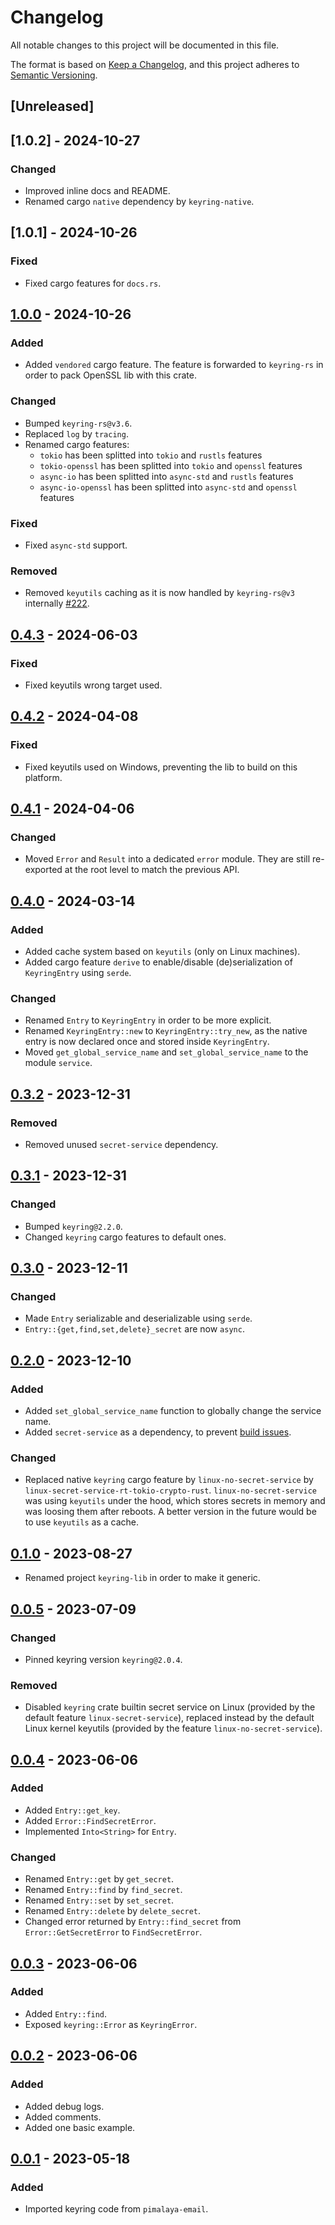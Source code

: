 # Changelog

All notable changes to this project will be documented in this file.

The format is based on [Keep a Changelog](https://keepachangelog.com/en/1.0.0/),
and this project adheres to [Semantic Versioning](https://semver.org/spec/v2.0.0.html).

## [Unreleased]

## [1.0.2] - 2024-10-27

### Changed

- Improved inline docs and README.
- Renamed cargo `native` dependency by `keyring-native`.

## [1.0.1] - 2024-10-26

### Fixed

- Fixed cargo features for `docs.rs`.

## [1.0.0] - 2024-10-26

### Added

- Added `vendored` cargo feature. The feature is forwarded to `keyring-rs` in order to pack OpenSSL lib with this crate.

### Changed

- Bumped `keyring-rs@v3.6`.
- Replaced `log` by `tracing`.
- Renamed cargo features:
  - `tokio` has been splitted into `tokio` and `rustls` features
  - `tokio-openssl` has been splitted into `tokio` and `openssl` features
  - `async-io` has been splitted into `async-std` and `rustls` features
  - `async-io-openssl` has been splitted into `async-std` and `openssl` features

### Fixed

- Fixed `async-std` support.

### Removed

- Removed `keyutils` caching as it is now handled by `keyring-rs@v3` internally [#222].

## [0.4.3] - 2024-06-03

### Fixed

- Fixed keyutils wrong target used.

## [0.4.2] - 2024-04-08

### Fixed

- Fixed keyutils used on Windows, preventing the lib to build on this platform.

## [0.4.1] - 2024-04-06

### Changed

- Moved `Error` and `Result` into a dedicated `error` module. They are still re-exported at the root level to match the previous API.

## [0.4.0] - 2024-03-14

### Added

- Added cache system based on `keyutils` (only on Linux machines).
- Added cargo feature `derive` to enable/disable (de)serialization of `KeyringEntry` using `serde`.

### Changed

- Renamed `Entry` to `KeyringEntry` in order to be more explicit.
- Renamed `KeyringEntry::new` to `KeyringEntry::try_new`, as the native entry is now declared once and stored inside `KeyringEntry`.
- Moved `get_global_service_name` and `set_global_service_name` to the module `service`.

## [0.3.2] - 2023-12-31

### Removed

- Removed unused `secret-service` dependency.

## [0.3.1] - 2023-12-31

### Changed

- Bumped `keyring@2.2.0`.
- Changed `keyring` cargo features to default ones.

## [0.3.0] - 2023-12-11

### Changed

- Made `Entry` serializable and deserializable using `serde`.
- `Entry::{get,find,set,delete}_secret` are now `async`.

## [0.2.0] - 2023-12-10

### Added

- Added `set_global_service_name` function to globally change the service name.
- Added `secret-service` as a dependency, to prevent [build issues](https://github.com/hwchen/keyring-rs/issues/148).

### Changed

- Replaced native `keyring` cargo feature by `linux-no-secret-service` by `linux-secret-service-rt-tokio-crypto-rust`. `linux-no-secret-service` was using `keyutils` under the hood, which stores secrets in memory and was loosing them after reboots. A better version in the future would be to use `keyutils` as a cache.

## [0.1.0] - 2023-08-27

- Renamed project `keyring-lib` in order to make it generic.

## [0.0.5] - 2023-07-09

### Changed

- Pinned keyring version `keyring@2.0.4`.

### Removed

- Disabled `keyring` crate builtin secret service on Linux (provided by the default feature `linux-secret-service`), replaced instead by the default Linux kernel keyutils (provided by the feature `linux-no-secret-service`).

## [0.0.4] - 2023-06-06

### Added

- Added `Entry::get_key`.
- Added `Error::FindSecretError`.
- Implemented `Into<String>` for `Entry`.

### Changed

- Renamed `Entry::get` by `get_secret`.
- Renamed `Entry::find` by `find_secret`.
- Renamed `Entry::set` by `set_secret`.
- Renamed `Entry::delete` by `delete_secret`.
- Changed error returned by `Entry::find_secret` from `Error::GetSecretError` to `FindSecretError`.

## [0.0.3] - 2023-06-06

### Added

- Added `Entry::find`.
- Exposed `keyring::Error` as `KeyringError`.

## [0.0.2] - 2023-06-06

### Added

- Added debug logs.
- Added comments.
- Added one basic example.

## [0.0.1] - 2023-05-18

### Added

- Imported keyring code from `pimalaya-email`.

[1.0.0]: https://crates.io/crates/keyring-lib/1.0.0
[0.4.3]: https://crates.io/crates/keyring-lib/0.4.3
[0.4.2]: https://crates.io/crates/keyring-lib/0.4.2
[0.4.1]: https://crates.io/crates/keyring-lib/0.4.1
[0.4.0]: https://crates.io/crates/keyring-lib/0.4.0
[0.3.2]: https://crates.io/crates/keyring-lib/0.3.2
[0.3.1]: https://crates.io/crates/keyring-lib/0.3.1
[0.3.0]: https://crates.io/crates/keyring-lib/0.3.0
[0.2.0]: https://crates.io/crates/keyring-lib/0.2.0
[0.1.0]: https://crates.io/crates/keyring-lib/0.1.0
[0.0.5]: https://crates.io/crates/pimalaya-keyring/0.0.5
[0.0.4]: https://crates.io/crates/pimalaya-keyring/0.0.4
[0.0.3]: https://crates.io/crates/pimalaya-keyring/0.0.3
[0.0.2]: https://crates.io/crates/pimalaya-keyring/0.0.2
[0.0.1]: https://crates.io/crates/pimalaya-keyring/0.0.1

[#222]: https://github.com/hwchen/keyring-rs/pull/222
